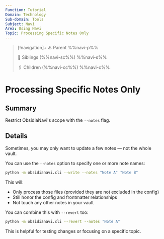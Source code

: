 ```yaml
---
Function: Tutorial
Domain: Technology
Sub-domain: Tools
Subject: Navi
Area: Using Navi
Topic: Processing Specific Notes Only
---
```

> [!navigation]+
> ⚓ Parent
> %%navi-p%%
> 
> 🔗 Siblings (%%navi-sc%%)
> %%navi-s%%
> 
> 🖇️ Children (%%navi-cc%%)
> %%navi-c%%

# Processing Specific Notes Only

## Summary
Restrict ObsidiaNavi's scope with the `--notes` flag.

## Details

Sometimes, you may only want to update a few notes — not the whole vault.

You can use the `--notes` option to specify one or more note names:

```bash
python -m obsidianavi.cli --write --notes "Note A" "Note B"
```

This will:
- Only process those files (provided they are not excluded in the config)
- Still honor the config and frontmatter relationships
- Not touch any other notes in your vault

You can combine this with `--revert` too:

```bash
python -m obsidianavi.cli --revert --notes "Note A"
```

This is helpful for testing changes or focusing on a specific topic.
